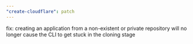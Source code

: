 ```yaml
---
"create-cloudflare": patch
---
```


fix: creating an application from a non-existent or private repository will no longer cause the CLI to get stuck in the cloning stage
